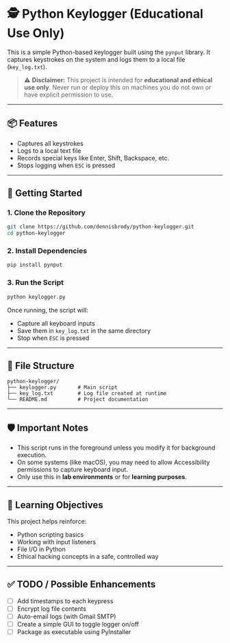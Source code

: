 
# 🕵️ Python Keylogger (Educational Use Only)

This is a simple Python-based keylogger built using the `pynput` library. It captures keystrokes on the system and logs them to a local file (`key_log.txt`).

> ⚠️ **Disclaimer:** This project is intended for **educational and ethical use only**. Never run or deploy this on machines you do not own or have explicit permission to use.

---

## 📦 Features

- Captures all keystrokes
- Logs to a local text file
- Records special keys like Enter, Shift, Backspace, etc.
- Stops logging when `ESC` is pressed

---

## 🚀 Getting Started

### 1. Clone the Repository

```bash
git clone https://github.com/dennisbrody/python-keylogger.git
cd python-keylogger
```

### 2. Install Dependencies

```bash
pip install pynput
```

### 3. Run the Script

```bash
python keylogger.py
```

Once running, the script will:
- Capture all keyboard inputs
- Save them in `key_log.txt` in the same directory
- Stop when `ESC` is pressed

---

## 📁 File Structure

```
python-keylogger/
├── keylogger.py       # Main script
├── key_log.txt        # Log file created at runtime
└── README.md          # Project documentation
```

---

## 🛡️ Important Notes

- This script runs in the foreground unless you modify it for background execution.
- On some systems (like macOS), you may need to allow Accessibility permissions to capture keyboard input.
- Only use this in **lab environments** or for **learning purposes**.

---

## 🧠 Learning Objectives

This project helps reinforce:
- Python scripting basics
- Working with input listeners
- File I/O in Python
- Ethical hacking concepts in a safe, controlled way

---

## ✅ TODO / Possible Enhancements

- [ ] Add timestamps to each keypress
- [ ] Encrypt log file contents
- [ ] Auto-email logs (with Gmail SMTP)
- [ ] Create a simple GUI to toggle logger on/off
- [ ] Package as executable using PyInstaller
